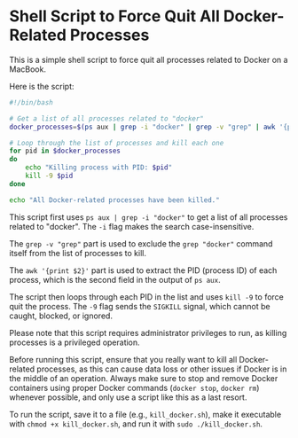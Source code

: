 
# Shell Script to Force Quit All Docker-Related Processes

This is a simple shell script to force quit all processes related to Docker on a MacBook.

Here is the script:

```bash
#!/bin/bash

# Get a list of all processes related to "docker"
docker_processes=$(ps aux | grep -i "docker" | grep -v "grep" | awk '{print $2}')

# Loop through the list of processes and kill each one
for pid in $docker_processes
do
    echo "Killing process with PID: $pid"
    kill -9 $pid
done

echo "All Docker-related processes have been killed."
```

This script first uses `ps aux | grep -i "docker"` to get a list of all processes related to "docker". The `-i` flag makes the search case-insensitive.

The `grep -v "grep"` part is used to exclude the `grep "docker"` command itself from the list of processes to kill.

The `awk '{print $2}'` part is used to extract the PID (process ID) of each process, which is the second field in the output of `ps aux`.

The script then loops through each PID in the list and uses `kill -9` to force quit the process. The `-9` flag sends the `SIGKILL` signal, which cannot be caught, blocked, or ignored.

Please note that this script requires administrator privileges to run, as killing processes is a privileged operation.

Before running this script, ensure that you really want to kill all Docker-related processes, as this can cause data loss or other issues if Docker is in the middle of an operation. Always make sure to stop and remove Docker containers using proper Docker commands (`docker stop`, `docker rm`) whenever possible, and only use a script like this as a last resort.

To run the script, save it to a file (e.g., `kill_docker.sh`), make it executable with `chmod +x kill_docker.sh`, and run it with `sudo ./kill_docker.sh`.
